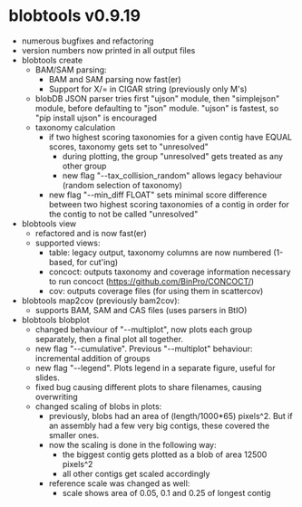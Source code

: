 # blobtools v0.9.19
- numerous bugfixes and refactoring
- version numbers now printed in all output files
- blobtools create
    - BAM/SAM parsing:
        - BAM and SAM parsing now fast(er)
        - Support for X/= in CIGAR string (previously only M's)
    - blobDB JSON parser tries first "ujson" module, then "simplejson" module, before defaulting to "json" module.
        "ujson" is fastest, so "pip install ujson" is encouraged
    - taxonomy calculation
        - if two highest scoring taxonomies for a given contig have EQUAL scores, taxonomy gets set to "unresolved"
            - during plotting, the group "unresolved" gets treated as any other group
            - new flag "--tax_collision_random" allows legacy behaviour (random selection of taxonomy)
        - new flag "--min_diff FLOAT" sets minimal score difference between two highest scoring
            taxonomies of a contig in order for the contig to not be called "unresolved"
- blobtools view
    - refactored and is now fast(er)
    - supported views:
        - table: legacy output, taxonomy columns are now numbered (1-based, for cut'ing)
        - concoct: outputs taxonomy and coverage information necessary to run concoct (https://github.com/BinPro/CONCOCT/)
        - cov: outputs coverage files (for using them in scattercov)
- blobtools map2cov (previously bam2cov):
    - supports BAM, SAM and CAS files (uses parsers in BtIO)
- blobtools blobplot
    - changed behaviour of "--multiplot", now plots each group separately, then a final plot all together.
    - new flag "--cumulative". Previous "--multiplot" behaviour: incremental addition of groups
    - new flag "--legend". Plots legend in a separate figure, useful for slides.
    - fixed bug causing different plots to share filenames, causing overwriting
    - changed scaling of blobs in plots:
        - previously, blobs had an area of (length/1000*65) pixels^2. But if an assembly had a few very big contigs, these covered the smaller ones.
        - now the scaling is done in the following way:
            - the biggest contig gets plotted as a blob of area 12500 pixels^2
            - all other contigs get scaled accordingly
        - reference scale was changed as well:
            - scale shows area of 0.05, 0.1 and 0.25 of longest contig


